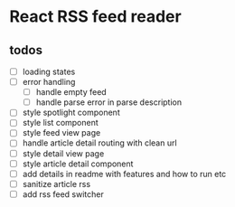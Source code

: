 # React RSS feed reader

## todos
- [ ] loading states
- [ ] error handling
  - [ ] handle empty feed
  - [ ] handle parse error in parse description
- [ ] style spotlight component
- [ ] style list component
- [ ] style feed view page
- [ ] handle article detail routing with clean url
- [ ] style detail view page
- [ ] style article detail component
- [ ] add details in readme with features and how to run etc
- [ ] sanitize article rss
- [ ] add rss feed switcher
